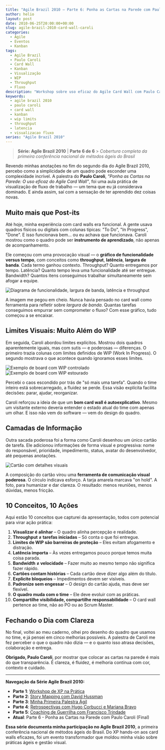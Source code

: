 ```yaml
---
title: "Agile Brazil 2010 – Parte 6: Ponha as Cartas na Parede com Paulo Caroli"
author: helio
layout: post
date: 2010-06-25T20:00:00+00:00
slug: agile-brazil-2010-card-wall-caroli
categories:
  - Agile
  - Eventos
  - Kanban
tags:
  - Agile Brazil
  - Paulo Caroli
  - Card Wall
  - Kanban
  - Visualização
  - WIP
  - Throughput
  - Fluxo
description: "Workshop sobre uso eficaz do Agile Card Wall com Paulo Caroli no Agile Brazil 2010 - aprendendo sobre throughput, latência, WIP limits e visualização de fluxo de trabalho."
keywords:
  - agile brazil 2010
  - paulo caroli
  - card wall
  - kanban
  - wip limits
  - throughput
  - latencia
  - visualizacao fluxo
series: "Agile Brazil 2010"
---
```


> **Série: Agile Brazil 2010** | **Parte 6 de 6** > _Cobertura completa da primeira conferência nacional de métodos ágeis do Brasil_

Revendo minhas anotações no fim do segundo dia do Agile Brazil 2010, percebo como a simplicidade de um quadro pode esconder uma complexidade incrível. A palestra do **Paulo Caroli**, _"Ponha as Cartas na Parede: O uso eficaz do Agile Card Wall"_, foi uma aula prática de visualização de fluxo de trabalho — um tema que eu já considerava dominado. E ainda assim, saí com a sensação de ter aprendido dez coisas novas.

## Muito mais que Post-its

Até hoje, minha experiência com card walls era funcional. A gente usava quadros físicos ou digitais com colunas típicas: "To Do", "In Progress", "Done". E isso funcionava bem... ou eu achava que funcionava. Caroli mostrou como o quadro pode ser **instrumento de aprendizado**, não apenas de acompanhamento.

Ele começou com uma provocação visual — o **gráfico de funcionalidade versus tempo**, com conceitos como **throughput**, **latência**, **largura de banda**. Cada termo ganhou contexto. Throughput? Quanto entregamos por tempo. Latência? Quanto tempo leva uma funcionalidade até ser entregue. Bandwidth? Quantos itens conseguimos trabalhar simultaneamente sem afogar a equipe.

![Diagrama de funcionalidade, largura de banda, latência e throughput](/uploads/2010/06/paulo-caroli-functionality-vs-time-diagram.jpg)

A imagem me pegou em cheio. Nunca havia pensado no card wall como ferramenta para refletir sobre _largura de banda_. Quantas tarefas conseguimos empurrar sem comprometer o fluxo? Com esse gráfico, tudo começou a se encaixar.

## Limites Visuais: Muito Além do WIP

Em seguida, Caroli abordou limites explícitos. Mostrou dois quadros aparentemente iguais, mas com sutis — e poderosas — diferenças. O primeiro trazia colunas com limites definidos de WIP (Work In Progress). O segundo mostrava o que acontece quando ignoramos esses limites.

![Exemplo de board com WIP controlado](/uploads/2010/06/paulo-caroli-wip-controlled-board.jpg)
![Exemplo de board com WIP estourado](/uploads/2010/06/paulo-caroli-wip-overflow-board.jpg)

Percebi o caos escondido por trás de "só mais uma tarefa". Quando o time inteiro está sobrecarregado, a fluidez se perde. Essa visão explícita facilita decisões: parar, ajudar, reorganizar.

Caroli reforçou a ideia de que um **bom card wall é autoexplicativo**. Mesmo um visitante externo deveria entender o estado atual do time com apenas um olhar. E isso não vem do software — vem do design do quadro.

## Camadas de Informação

Outra sacada poderosa foi a forma como Caroli desenhou um único cartão de tarefa. Ele adicionou informações de forma visual e progressiva: nome do responsável, prioridade, impedimento, status, avatar do desenvolvedor, até pequenas anotações.

![Cartão com detalhes visuais](/uploads/2010/06/paulo-caroli-task-card-design.jpg)

A composição do cartão virou uma **ferramenta de comunicação visual poderosa**. O círculo indicava esforço. A tarja amarela marcava "on hold". A foto, para humanizar e dar clareza. O resultado: menos reuniões, menos dúvidas, menos fricção.

## 10 Conceitos, 10 Ações

Aqui estão 10 conceitos que capturei da apresentação, todos com potencial para virar ação prática:

1. **Visualizar é alinhar** – O quadro alinha percepção e realidade.
2. **Throughput ≠ tarefas iniciadas** – Só conta o que foi entregue.
3. **Limites de WIP são barreiras de proteção** – Eles evitam afogamento e distração.
4. **Latência importa** – Às vezes entregamos pouco porque temos muita coisa parada.
5. **Bandwidth ≠ velocidade** – Fazer muito ao mesmo tempo não significa fazer rápido.
6. **Cartões contam histórias** – Cada cartão deve dizer algo além do título.
7. **Explicite bloqueios** – Impedimentos devem ser visíveis.
8. **Padronize sem engessar** – O design do cartão ajuda, mas deve ser flexível.
9. **O quadro muda com o time** – Ele deve evoluir com as práticas.
10. **Compartilhe visibilidade, compartilhe responsabilidade** – O card wall pertence ao time, não ao PO ou ao Scrum Master.

## Fechando o Dia com Clareza

No final, voltei ao meu caderno, olhei pro desenho do quadro que usamos no time, e já pensei em cinco melhorias possíveis. A palestra de Caroli me fez perceber o que o quadro não dizia — e o quanto isso atrasa decisões, colaboração e entrega.

**Obrigado, Paulo Caroli**, por mostrar que colocar as cartas na parede é mais do que transparência. É clareza, é fluidez, é melhoria contínua com cor, contexto e cuidado.

---

**Navegação da Série Agile Brazil 2010:**

- **Parte 1**: [Workshop de XP na Prática](../2010-06-22-agile-brazil-2010-introducao-a-programacao-extrema-xp/)
- **Parte 2**: [Story Mapping com David Hussman](../2010-06-23-agile-brazil-2010-user-story-map-hussman/)
- **Parte 3**: [Minha Primeira Palestra Ágil](../2010-06-24-agile-brazil-2010-primeira-palestra/)
- **Parte 4**: [Retrospectivas com Hugo Corbucci e Mariana Bravo](../2010-06-25-agile-brazil-2010-retrospectives-corbucci-bravo/)
- **Parte 5**: [Coaching de Guerrilha com Francisco Trindade](../2010-06-25-agile-brazil-2010-guerrilla-coaching-trindade/)
- **Atual**: Parte 6 - Ponha as Cartas na Parede com Paulo Caroli (Final)

**Essa série documenta minha participação no Agile Brazil 2010**, a primeira conferência nacional de métodos ágeis do Brasil. Do XP hands-on aos card walls eficazes, foi um evento transformador que moldou minha visão sobre práticas ágeis e gestão visual.
